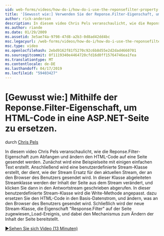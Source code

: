 ```yaml
---
uid: web-forms/videos/how-do-i/how-do-i-use-the-reponsefilter-property-to-replace-html-in-an-aspnet-page
title: '[Gewusst wie:] Verwenden Sie der Reponse.Filter-Eigenschaft, um HTML-Code in eine ASP.NET-Seite ersetzen | Microsoft-Dokumentation'
author: rick-anderson
description: In diesem video Chris Pels veranschaulicht, wie die Reponse.Filter-Eigenschaft zum Abfangen und ändern den HTML-Code auf eine Seite gesendet werden. Zuerst wird eine Beispielseite w erstellt...
ms.author: riande
ms.date: 01/29/2009
ms.assetid: 3e5ae74a-9798-47d8-a2b3-0d8ad42dd4bc
msc.legacyurl: /web-forms/videos/how-do-i/how-do-i-use-the-reponsefilter-property-to-replace-html-in-an-aspnet-page
msc.type: video
ms.openlocfilehash: 2ebd9162f81f5270c92c6b8d55e2d2dad4660701
ms.sourcegitcommit: 0f1119340e4464720cfd16d0ff15764746ea1fea
ms.translationtype: MT
ms.contentlocale: de-DE
ms.lasthandoff: 04/17/2019
ms.locfileid: "59403427"
---
```

# <a name="how-do-i-use-the-reponsefilter-property-to-replace-html-in-an-aspnet-page"></a>[Gewusst wie:] Mithilfe der Reponse.Filter-Eigenschaft, um HTML-Code in eine ASP.NET-Seite zu ersetzen.

durch [Chris Pels](https://twitter.com/chrispels)

In diesem video Chris Pels veranschaulicht, wie die Reponse.Filter-Eigenschaft zum Abfangen und ändern den HTML-Code auf eine Seite gesendet werden. Zunächst wird eine Beispielseite mit einigen einfachen Text erstellt. Anschließend wird eine benutzerdefinierte Stream-Klasse erstellt, der dient, wie der Stream Ersatz für den aktuellen Stream, der an den Browser des Benutzers gesendet wird. In dieser Klasse abgeleiteten Streamklasse werden der Inhalt der Seite aus dem Stream verändert, und klicken Sie dann in den Antwortstream geschrieben abgerufen. In dieser benutzerdefinierte Stream-Klasse wird die Write-Methode angepasst. dazu ersetzen Sie den HTML-Code in den Basis-Datenstrom, und ändern, was an den Browser des Benutzers gesendet wird. Schließlich wird der neue Stream-Klasse, die Eigenschaft "Response.Filter" auf der Seite zugewiesen\_Load-Ereignis, und dabei den Mechanismus zum Ändern der Inhalt der Seite bereitstellt.

[&#9654;Sehen Sie sich Video (13 Minuten)](https://channel9.msdn.com/Blogs/ASP-NET-Site-Videos/how-do-i-use-the-reponsefilter-property-to-replace-html-in-an-aspnet-page)
